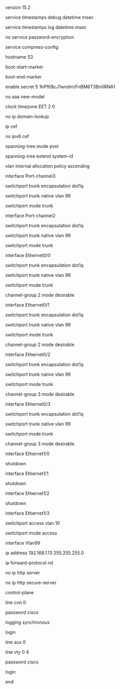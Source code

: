 version 15.2

service timestamps debug datetime msec

service timestamps log datetime msec

no service password-encryption

service compress-config

hostname S3

boot-start-marker

boot-end-marker

enable secret 5 $1$hPf6$cJ1wndm/FnBM6T3Bn0RNA1

no aaa new-model

clock timezone EET 2 0

no ip domain-lookup

ip cef

no ipv6 cef

spanning-tree mode pvst

spanning-tree extend system-id

vlan internal allocation policy ascending

interface Port-channel3

switchport trunk encapsulation dot1q

switchport trunk native vlan 99

switchport mode trunk

interface Port-channel2

switchport trunk encapsulation dot1q

switchport trunk native vlan 99

switchport mode trunk

interface Ethernet0/0

switchport trunk encapsulation dot1q

switchport trunk native vlan 99

switchport mode trunk

channel-group 2 mode desirable

interface Ethernet0/1

switchport trunk encapsulation dot1q

switchport trunk native vlan 99

switchport mode trunk

channel-group 2 mode desirable

interface Ethernet0/2

switchport trunk encapsulation dot1q

switchport trunk native vlan 99

switchport mode trunk

channel-group 3 mode desirable

interface Ethernet0/3

switchport trunk encapsulation dot1q

switchport trunk native vlan 99

switchport mode trunk

channel-group 3 mode desirable

interface Ethernet1/0

shutdown

interface Ethernet1/1

shutdown

interface Ethernet1/2

shutdown

interface Ethernet1/3

switchport access vlan 10

switchport mode access

interface Vlan99

ip address 192.168.1.13 255.255.255.0

ip forward-protocol nd

no ip http server

no ip http secure-server

control-plane

line con 0

password cisco

logging synchronous

login

line aux 0

line vty 0 4

password cisco

login

end

